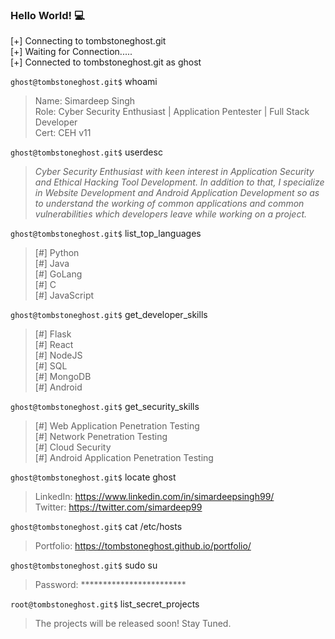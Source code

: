### Hello World! :computer:

[+] Connecting to tombstoneghost.git <br/>
[+] Waiting for Connection..... <br/>
[+] Connected to tombstoneghost.git as ghost <br/>

`ghost@tombstoneghost.git$` whoami <br/>
> Name: Simardeep Singh <br/>
> Role: Cyber Security Enthusiast | Application Pentester | Full Stack Developer <br/>
> Cert: CEH v11

`ghost@tombstoneghost.git$` userdesc <br/>
> *Cyber Security Enthusiast with keen interest in Application Security and Ethical Hacking Tool Development. In addition to that, I specialize in Website Development and Android Application Development so as to understand the working of common applications and common vulnerabilities which developers leave while working on a project.* 

`ghost@tombstoneghost.git$` list_top_languages <br/>
 > [#] Python <br/>
 > [#] Java <br/>
 > [#] GoLang <br/>
 > [#] C <br/>
 > [#] JavaScript <br/>

`ghost@tombstoneghost.git$` get_developer_skills <br/>
 > [#] Flask <br/>
 > [#] React <br/>
 > [#] NodeJS <br/>
 > [#] SQL <br/>
 > [#] MongoDB <br/>
 > [#] Android <br/>

`ghost@tombstoneghost.git$` get_security_skills <br/>
 > [#] Web Application Penetration Testing <br/>
 > [#] Network Penetration Testing <br/>
 > [#] Cloud Security <br/>
 > [#] Android Application Penetration Testing <br/>

`ghost@tombstoneghost.git$` locate ghost <br/>
> LinkedIn: https://www.linkedin.com/in/simardeepsingh99/ <br/>
> Twitter: https://twitter.com/simardeep99

`ghost@tombstoneghost.git$` cat /etc/hosts <br/>
> Portfolio: https://tombstoneghost.github.io/portfolio/

`ghost@tombstoneghost.git$` sudo su <br/>
> Password: ************************ <br/>

`root@tombstoneghost.git$` list_secret_projects <br/>
> The projects will be released soon! Stay Tuned.
